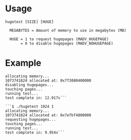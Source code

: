# Usage
```
hugetest [SIZE] [HUGE]
 
  MEGABYTES = Amount of memory to use in megabytes (MB)

  HUGE = 1 to request hugepages (MADV_HUGEPAGE)
       = 0 to disable hugepages (MADV_NOHUGEPAGE)
```

# Example

```$ ./hugetest 1024 0
allocating memory...
1073741824 allocated at: 0x7f3080400000
disabling hugepages...
touching pages...
running test...
test complete in: 12.917s```

```$ ./hugetest 1024 1
allocating memory...
1073741824 allocated at: 0x7efbf4800000
requesting hugepages...
touching pages...
running test...
test complete in: 9.954s```
